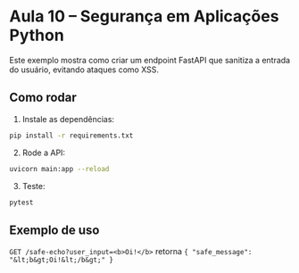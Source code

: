 # Aula 10 – Segurança em Aplicações Python

Este exemplo mostra como criar um endpoint FastAPI que sanitiza a entrada do usuário, evitando ataques como XSS.

## Como rodar

1. Instale as dependências:
```bash
pip install -r requirements.txt
```
2. Rode a API:
```bash
uvicorn main:app --reload
```
3. Teste:
```bash
pytest
```

## Exemplo de uso

`GET /safe-echo?user_input=<b>Oi!</b>` retorna `{ "safe_message": "&lt;b&gt;Oi!&lt;/b&gt;" }` 